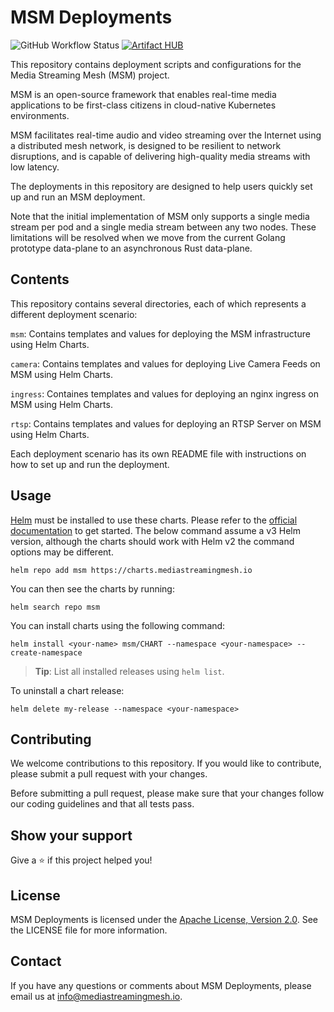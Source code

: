 # MSM Deployments

![GitHub Workflow Status](https://img.shields.io/github/actions/workflow/status/media-streaming-mesh/msm-deployments/release.yaml?branch=main&style=flat-square)
[![Artifact HUB](https://img.shields.io/endpoint?url=https://artifacthub.io/badge/repository/media-streaming-mesh)](https://artifacthub.io/packages/search?repo=media-streaming-mesh)

This repository contains deployment scripts and configurations for the Media Streaming Mesh (MSM) project.

MSM is an open-source framework that enables real-time media applications to be first-class citizens in cloud-native Kubernetes environments.

MSM facilitates real-time audio and video streaming over the Internet using a distributed mesh network, is designed to be resilient to network disruptions, and is capable of delivering high-quality media streams with low latency.

The deployments in this repository are designed to help users quickly set up and run an MSM deployment.

Note that the initial implementation of MSM only supports a single media stream per pod and a single media stream between any two nodes.  These limitations will be resolved when we move from the current Golang prototype data-plane to an asynchronous Rust data-plane.

## **Contents**

This repository contains several directories, each of which represents a different deployment scenario:

`msm`: Contains templates and values for deploying the MSM infrastructure using Helm Charts.

`camera`: Contains templates and values for deploying Live Camera Feeds on MSM using Helm Charts.

`ingress`: Containes templates and values for deploying an nginx ingress on MSM using Helm Charts.

`rtsp`: Contains templates and values for deploying an RTSP Server on MSM using Helm Charts.

Each deployment scenario has its own README file with instructions on how to set up and run the deployment.

## Usage

[Helm](https://helm.sh) must be installed to use these charts.
Please refer to the [official documentation](https://helm.sh/docs/intro/install/) to get started.  The below command assume a v3 Helm version, although the charts should work with Helm v2 the command options may be different. 

```shell
helm repo add msm https://charts.mediastreamingmesh.io
```

You can then see the charts by running:

```shell
helm search repo msm
```

You can install charts using the following command:

```shell
helm install <your-name> msm/CHART --namespace <your-namespace> --create-namespace
```

> **Tip**: List all installed releases using `helm list`.

To uninstall a chart release:

```shell
helm delete my-release --namespace <your-namespace>
```

## **Contributing**

We welcome contributions to this repository. If you would like to contribute, please submit a pull request with your changes.

Before submitting a pull request, please make sure that your changes follow our coding guidelines and that all tests pass.

## Show your support

Give a ⭐️ if this project helped you!

## **License**

MSM Deployments is licensed under the [Apache License, Version 2.0](http://www.apache.org/licenses/LICENSE-2.0). See the LICENSE file for more information.

## **Contact**

If you have any questions or comments about MSM Deployments, please email us at info@mediastreamingmesh.io.
